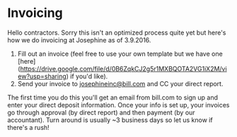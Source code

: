 
# Invoicing

Hello contractors. Sorry this isn't an optimized process quite yet but here's how we do invoicing at Josephine as of 3.9.2016. 

1. Fill out an invoice (feel free to use your own template but we have one [here] (https://drive.google.com/file/d/0B6ZqkCJ2g5r1MXBQOTA2VG1iX2M/view?usp=sharing) if you'd like).
2. Send your invoice to josephineinc@bill.com and CC your direct report. 

The first time you do this you'll get an email from bill.com to sign up and enter your direct deposit information. Once your info is set up, your invoices go through approval (by direct report) and then payment (by our accountant). Turn around is usually ~3 business days so let us know if there's a rush! 
